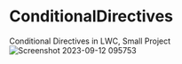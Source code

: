 # ConditionalDirectives
Conditional Directives in LWC, Small Project
![Screenshot 2023-09-12 095753](https://github.com/siddh2/ConditionalDirectives/assets/68075023/abbfc8d9-53a0-43e0-9357-514f4504def4)
